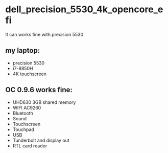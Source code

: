 # dell_precision_5530_4k_opencore_efi
It can works fine with precision 5530

## my laptop: ##
* precision 5530
* i7-8850H
* 4K touchscreen

## OC 0.9.6 works fine: ##
- UHD630 3GB shared memory
- WIFI AC9260
- Bluetooth
- Sound
- Touchscreen
- Touchpad
- USB
- Tunderbolt and display out
- RTL card reader
